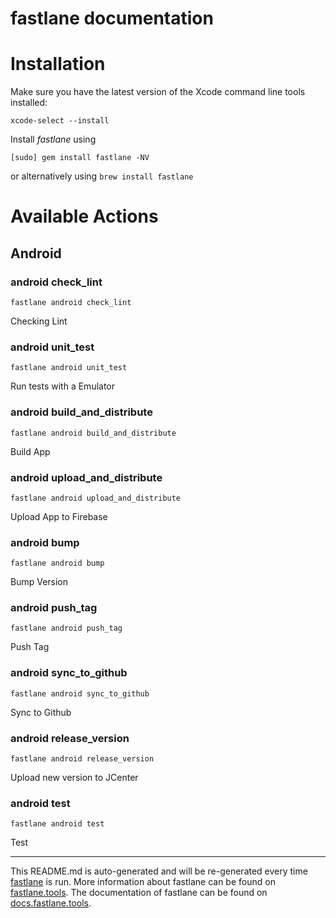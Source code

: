fastlane documentation
================
# Installation

Make sure you have the latest version of the Xcode command line tools installed:

```
xcode-select --install
```

Install _fastlane_ using
```
[sudo] gem install fastlane -NV
```
or alternatively using `brew install fastlane`

# Available Actions
## Android
### android check_lint
```
fastlane android check_lint
```
Checking Lint
### android unit_test
```
fastlane android unit_test
```
Run tests with a Emulator
### android build_and_distribute
```
fastlane android build_and_distribute
```
Build App
### android upload_and_distribute
```
fastlane android upload_and_distribute
```
Upload App to Firebase
### android bump
```
fastlane android bump
```
Bump Version
### android push_tag
```
fastlane android push_tag
```
Push Tag
### android sync_to_github
```
fastlane android sync_to_github
```
Sync to Github
### android release_version
```
fastlane android release_version
```
Upload new version to JCenter
### android test
```
fastlane android test
```
Test

----

This README.md is auto-generated and will be re-generated every time [fastlane](https://fastlane.tools) is run.
More information about fastlane can be found on [fastlane.tools](https://fastlane.tools).
The documentation of fastlane can be found on [docs.fastlane.tools](https://docs.fastlane.tools).
